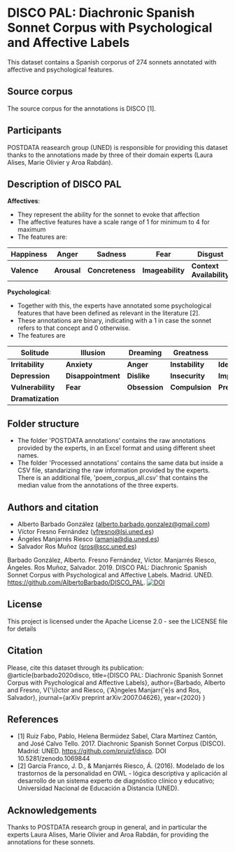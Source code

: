 # DISCO PAL: Diachronic Spanish Sonnet Corpus with Psychological and Affective Labels 

This dataset contains a Spanish corporus of 274 sonnets annotated with affective and psychological features.

## Source corpus
The source corpus for the annotations is DISCO [1].

## Participants
POSTDATA reasearch group (UNED) is responsible for providing this dataset thanks to the annotations made by three of their domain experts (Laura Alises, Marie Olivier y Aroa Rabdán).

## Description of DISCO PAL
**Affectives**: 
- They represent the ability for the sonnet to evoke that affection 
- The affective features have a scale range of 1 for minimum to 4 for maximum
- The features are:

| Happiness  |  Anger | Sadness  | Fear | Disgust  |
|---|---|---|---|---|
|  **Valence** |  **Arousal** |  **Concreteness** | **Imageability**  | **Context Availability**  |


**Psychological**:
- Together with this, the experts have annotated some psychological features that have been defined as relevant in the literature [2]. 
- These annotations are binary, indicating with a 1 in case the sonnet refers to that concept and 0 otherwise.
- The features are

| Solitude  |  Illusion | Dreaming  | Greatness | Pride  |
|---|---|---|---|---|
|  **Irritability** |  **Anxiety** |  **Anger** | **Instability**  | **Idealization**  |
|  **Depression** |  **Disappointment** |  **Dislike** | **Insecurity**  | **Impotence**  |
|  **Vulnerability** |  **Fear** |  **Obsession** | **Compulsion**  | **Prejudice**  |
|  **Dramatization** |  |  |   |   |

## Folder structure
- The folder 'POSTDATA annotations' contains the raw annotations provided by the experts, in an Excel format and using different sheet names.
- The folder 'Processed annotations' contains the same data but inside a CSV file, standarizing the raw information provided by the experts. There is an additional file, 'poem_corpus_all.csv' that contains the median value from the annotations of the three experts.

## Authors and citation
* Alberto Barbado González (alberto.barbado.gonzalez@gmail.com)
* Víctor Fresno Fernández (vfresno@lsi.uned.es)
* Ángeles Manjarrés Riesco (amanja@dia.uned.es)
* Salvador Ros Muñoz (sros@scc.uned.es)

Barbado González, Alberto. Fresno Fernández, Víctor. Manjarrés Riesco, Ángeles. Ros Muñoz, Salvador. 2019. DISCO PAL: Diachronic Spanish Sonnet Corpus with Psychological and Affective Labels. Madrid. UNED. https://github.com/AlbertoBarbado/DISCO_PAL. [![DOI](https://zenodo.org/badge/207177683.svg)](https://zenodo.org/badge/latestdoi/207177683)

## License
This project is licensed under the Apache License 2.0 - see the LICENSE file for details

## Citation
Please, cite this dataset through its publication:
@article{barbado2020disco,
  title={DISCO PAL: Diachronic Spanish Sonnet Corpus with Psychological and Affective Labels},
  author={Barbado, Alberto and Fresno, V{\'\i}ctor and Riesco, {\'A}ngeles Manjarr{\'e}s and Ros, Salvador},
  journal={arXiv preprint arXiv:2007.04626},
  year={2020}
}

## References
* [1] Ruiz Fabo, Pablo, Helena Bermúdez Sabel, Clara Martínez Cantón, and José Calvo Tello. 2017. Diachronic Spanish Sonnet Corpus (DISCO). Madrid: UNED. https://github.com/pruizf/disco. DOI 10.5281/zenodo.1069844
* [2] García Franco, J. D., & Manjarrés Riesco, Á. (2016). Modelado de los trastornos de la personalidad en OWL - lógica descriptiva y aplicación al desarrollo de un sistema experto de diagnóstico clínico y educativo; Universidad Nacional de Educación a Distancia (UNED).

## Acknowledgements
Thanks to POSTDATA research group in general, and in particular the experts Laura Alises, Marie Olivier and Aroa Rabdán, for providing the annotations for these sonnets.
